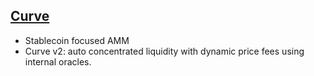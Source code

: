 ## [Curve](https://curve.fi/)

- Stablecoin focused AMM
- Curve v2: auto concentrated liquidity with dynamic price fees using internal oracles.
